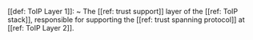 [[def: ToIP Layer 1]]:
~ The [[ref: trust support]] layer of the [[ref: ToIP stack]], responsible for supporting the [[ref: trust spanning protocol]] at [[ref: ToIP Layer 2]].


